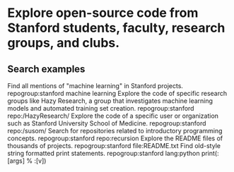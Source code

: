 # Explore open-source code from Stanford students, faculty, research groups, and clubs.

## Search examples
Find all mentions of "machine learning" in Stanford projects.
repogroup:stanford machine learning
Explore the code of specific research groups like Hazy Research, a group that investigates machine learning models and automated training set creation.
repogroup:stanford repo:/HazyResearch/
Explore the code of a specific user or organization such as Stanford University School of Medicine.
repogroup:stanford repo:/susom/
Search for repositories related to introductory programming concepts.
repogroup:stanford repo:recursion
Explore the README files of thousands of projects.
repogroup:stanford file:README.txt
Find old-style string formatted print statements.
repogroup:stanford lang:python print(:[args] % :[v])
